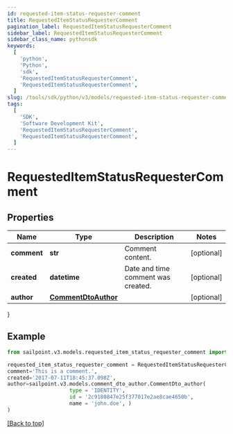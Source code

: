 ```yaml
---
id: requested-item-status-requester-comment
title: RequestedItemStatusRequesterComment
pagination_label: RequestedItemStatusRequesterComment
sidebar_label: RequestedItemStatusRequesterComment
sidebar_class_name: pythonsdk
keywords:
  [
    'python',
    'Python',
    'sdk',
    'RequestedItemStatusRequesterComment',
    'RequestedItemStatusRequesterComment',
  ]
slug: /tools/sdk/python/v3/models/requested-item-status-requester-comment
tags:
  [
    'SDK',
    'Software Development Kit',
    'RequestedItemStatusRequesterComment',
    'RequestedItemStatusRequesterComment',
  ]
---
```


# RequestedItemStatusRequesterComment

## Properties

| Name | Type | Description | Notes |
| --- | --- | --- | --- |
| **comment** | **str** | Comment content. | [optional] |
| **created** | **datetime** | Date and time comment was created. | [optional] |
| **author** | [**CommentDtoAuthor**](comment-dto-author) |  | [optional] |

}

## Example

```python
from sailpoint.v3.models.requested_item_status_requester_comment import RequestedItemStatusRequesterComment

requested_item_status_requester_comment = RequestedItemStatusRequesterComment(
comment='This is a comment.',
created='2017-07-11T18:45:37.098Z',
author=sailpoint.v3.models.comment_dto_author.CommentDto_author(
                    type = 'IDENTITY',
                    id = '2c9180847e25f377017e2ae8cae4650b',
                    name = 'john.doe', )
)

```

[[Back to top]](#)
